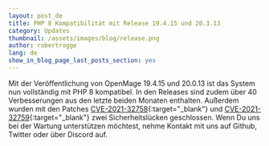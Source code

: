 ```yaml
---
layout: post_de
title: PHP 8 Kompatibilität mit Release 19.4.15 und 20.3.13
category: Updates
thumbnail: /assets/images/blog/release.png
author: robertrogge
lang: de
show_in_blog_page_last_posts_section: yes
---
```


Mit der Veröffentlichung von OpenMage 19.4.15 und 20.0.13 ist das System nun vollständig mit PHP 8 kompatibel. In den Releases sind zudem über 40 Verbesserungen aus den letzte beiden Monaten enthalten. 
Außerdem wurden mit den Patches [CVE-2021-32758](https://github.com/OpenMage/magento-lts/security/advisories/GHSA-26rr-v2j2-25fh){:target="_blank"} und [CVE-2021-32759](https://github.com/OpenMage/magento-lts/security/advisories/GHSA-xm9f-vxmx-4m58){:target="_blank"} zwei Sicherheitslücken geschlossen.
Wenn Du uns bei der Wartung unterstützen möchtest, nehme Kontakt mit uns auf Github, Twitter oder über Discord auf.
